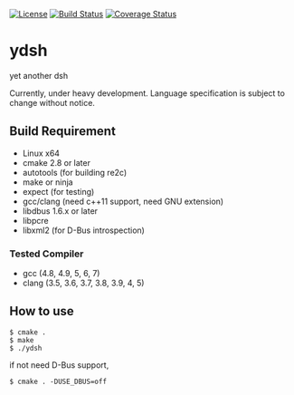
[![License](https://img.shields.io/badge/license-Apache%202-blue.svg)](#license)
[![Build Status](https://travis-ci.org/sekiguchi-nagisa/ydsh.svg?branch=master)](https://travis-ci.org/sekiguchi-nagisa/ydsh)
[![Coverage Status](https://coveralls.io/repos/github/sekiguchi-nagisa/ydsh/badge.svg?branch=master)](https://coveralls.io/github/sekiguchi-nagisa/ydsh?branch=master)

# ydsh
yet another dsh

Currently, under heavy development.
Language specification is subject to change without notice. 

## Build Requirement
* Linux x64
* cmake 2.8 or later
* autotools (for building re2c)
* make or ninja
* expect (for testing)
* gcc/clang (need c++11 support, need GNU extension)
* libdbus 1.6.x or later
* libpcre
* libxml2 (for D-Bus introspection)

### Tested Compiler
* gcc (4.8, 4.9, 5, 6, 7)
* clang (3.5, 3.6, 3.7, 3.8, 3.9, 4, 5)

## How to use

```
$ cmake .
$ make
$ ./ydsh
```
if not need D-Bus support,
```
$ cmake . -DUSE_DBUS=off
```
